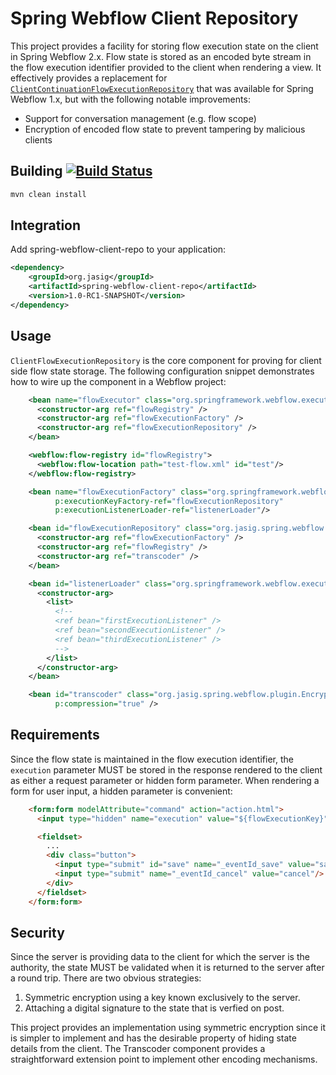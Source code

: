 # Spring Webflow Client Repository

This project provides a facility for storing flow execution state on the client
in Spring Webflow 2.x. Flow state is stored as an encoded byte stream in the
flow execution identifier provided to the client when rendering a view. It
effectively provides a replacement for
[`ClientContinuationFlowExecutionRepository`](http://static.springsource.org/spring-webflow/docs/1.0.5/api/org/springframework/webflow/execution/repository/continuation/ClientContinuationFlowExecutionRepository.html)
that was available for Spring Webflow 1.x, but with the following notable improvements:

* Support for conversation management (e.g. flow scope)
* Encryption of encoded flow state to prevent tampering by malicious clients

## Building [![Build Status](https://api.travis-ci.org/Jasig/spring-webflow-client-repo.png)](http://travis-ci.org/Jasig/spring-webflow-client-repo)

```bash
mvn clean install
```

## Integration
Add spring-webflow-client-repo to your application:

```xml
<dependency>
    <groupId>org.jasig</groupId>
    <artifactId>spring-webflow-client-repo</artifactId>
    <version>1.0-RC1-SNAPSHOT</version>
</dependency>
```

## Usage
`ClientFlowExecutionRepository` is the core component for proving for client
side flow state storage. The following configuration snippet demonstrates how
to wire up the component in a Webflow project:

```xml
    <bean name="flowExecutor" class="org.springframework.webflow.executor.FlowExecutorImpl">
      <constructor-arg ref="flowRegistry" />
      <constructor-arg ref="flowExecutionFactory" />
      <constructor-arg ref="flowExecutionRepository" />
    </bean>

    <webflow:flow-registry id="flowRegistry">
      <webflow:flow-location path="test-flow.xml" id="test"/>
    </webflow:flow-registry>

    <bean name="flowExecutionFactory" class="org.springframework.webflow.engine.impl.FlowExecutionImplFactory"
          p:executionKeyFactory-ref="flowExecutionRepository"
          p:executionListenerLoader-ref="listenerLoader"/>

    <bean id="flowExecutionRepository" class="org.jasig.spring.webflow.plugin.ClientFlowExecutionRepository">
      <constructor-arg ref="flowExecutionFactory" />
      <constructor-arg ref="flowRegistry" />
      <constructor-arg ref="transcoder" />
    </bean>

    <bean id="listenerLoader" class="org.springframework.webflow.execution.factory.StaticFlowExecutionListenerLoader">
      <constructor-arg>
        <list>
          <!--
          <ref bean="firstExecutionListener" />
          <ref bean="secondExecutionListener" />
          <ref bean="thirdExecutionListener" />
          -->
        </list>
      </constructor-arg>
    </bean>

    <bean id="transcoder" class="org.jasig.spring.webflow.plugin.EncryptedTranscoder"
          p:compression="true" />
```

## Requirements
Since the flow state is maintained in the flow execution identifier, the
`execution` parameter MUST be stored in the response rendered to the client as
either a request parameter or hidden form parameter. When rendering a form for
user input, a hidden parameter is convenient:

```html
    <form:form modelAttribute="command" action="action.html">
      <input type="hidden" name="execution" value="${flowExecutionKey}" />

      <fieldset>
        ... 
        <div class="button">
          <input type="submit" id="save" name="_eventId_save" value="save"/>
          <input type="submit" name="_eventId_cancel" value="cancel"/>
        </div>
      </fieldset>
    </form:form>
```

## Security
Since the server is providing data to the client for which the server is the
authority, the state MUST be validated when it is returned to the server after
a round trip. There are two obvious strategies:

 1. Symmetric encryption using a key known exclusively to the server.
 2. Attaching a digital signature to the state that is verfied on post.

This project provides an implementation using symmetric encryption since it is
simpler to implement and has the desirable property of hiding state details
from the client. The Transcoder component provides a straightforward extension
point to implement other encoding mechanisms.

